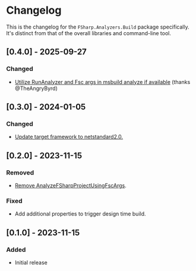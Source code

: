 # Changelog

This is the changelog for the `FSharp.Analyzers.Build` package specifically. It's distinct from that of the overall libraries and command-line tool.

## [0.4.0] - 2025-09-27

### Changed
- [Utilize RunAnalyzer and Fsc args in msbuild analyze if available](https://github.com/ionide/FSharp.Analyzers.SDK/pull/241) (thanks @TheAngryByrd)

## [0.3.0] - 2024-01-05

### Changed
- [Update target framework to netstandard2.0.](https://github.com/ionide/FSharp.Analyzers.SDK/pull/193)

## [0.2.0] - 2023-11-15

### Removed
- [Remove AnalyzeFSharpProjectUsingFscArgs](https://github.com/ionide/FSharp.Analyzers.SDK/pull/164).

### Fixed
- Add additional properties to trigger design time build.

## [0.1.0] - 2023-11-15

### Added
- Initial release